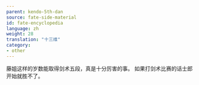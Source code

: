 ```yaml
---
parent: kendo-5th-dan
source: fate-side-material
id: fate-encyclopedia
language: zh
weight: 28
translation: "十三维"
category:
- other
---
```


藤姐这样的岁数能取得剑术五段，真是十分厉害的事。
如果打剑术比赛的话士郎开始就胜不了。
